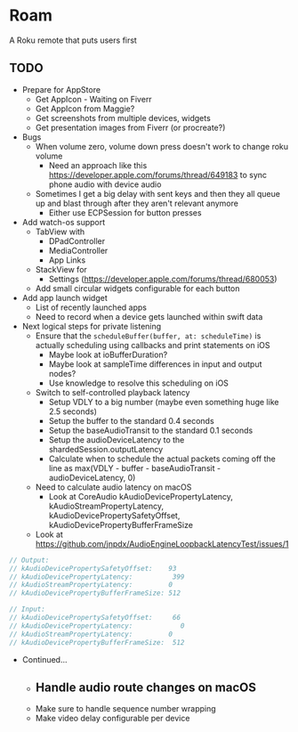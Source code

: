 # Roam

A Roku remote that puts users first

## TODO

- Prepare for AppStore
    - Get AppIcon - Waiting on Fiverr
    - Get AppIcon from Maggie?
    - Get screenshots from multiple devices, widgets
    - Get presentation images from Fiverr (or procreate?)
- Bugs
    - When volume zero, volume down press doesn't work to change roku volume
        - Need an approach like this https://developer.apple.com/forums/thread/649183 to sync phone audio with device audio
    - Sometimes I get a big delay with sent keys and then they all queue up and blast through after they aren't relevant anymore
        - Either use ECPSession for button presses
- Add watch-os support
    - TabView with 
        - DPadController
        - MediaController
        - App Links
    - StackView for
        - Settings (https://developer.apple.com/forums/thread/680053)
    - Add small circular widgets configurable for each button
- Add app launch widget
    - List of recently launched apps
    - Need to record when a device gets launched within swift data
- Next logical steps for private listening
    - Ensure that the `scheduleBuffer(buffer, at: scheduleTime)` is actually scheduling using callbacks and print statements on iOS
        - Maybe look at ioBufferDuration?
        - Maybe look at sampleTime differences in input and output nodes?
        - Use knowledge to resolve this scheduling on iOS
    - Switch to self-controlled playback latency
        - Setup VDLY to a big number (maybe even something huge like 2.5 seconds)
        - Setup the buffer to the standard 0.4 seconds
        - Setup the baseAudioTransit to the standard 0.1 seconds
        - Setup the audioDeviceLatency to the shardedSession.outputLatency
        - Calculate when to schedule the actual packets coming off the line as max(VDLY - buffer - baseAudioTransit - audioDeviceLatency, 0)
    - Need to calculate audio latency on macOS
        - Look at CoreAudio kAudioDevicePropertyLatency, kAudioStreamPropertyLatency, kAudioDevicePropertySafetyOffset, kAudioDevicePropertyBufferFrameSize
    - Look at https://github.com/jnpdx/AudioEngineLoopbackLatencyTest/issues/1

```swift
// Output: 
// kAudioDevicePropertySafetyOffset:    93
// kAudioDevicePropertyLatency:          399
// kAudioStreamPropertyLatency:         0
// kAudioDevicePropertyBufferFrameSize: 512

// Input:
// kAudioDevicePropertySafetyOffset:     66
// kAudioDevicePropertyLatency:            0
// kAudioStreamPropertyLatency:         0
// kAudioDevicePropertyBufferFrameSize:  512
```

- Continued...
    - Handle audio route changes on macOS
        - 
    - Make sure to handle sequence number wrapping
    - Make video delay configurable per device

